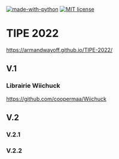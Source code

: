 [![made-with-python](https://img.shields.io/badge/Made%20with-Python-1f425f.svg)](https://www.python.org/)
[![MIT license](https://img.shields.io/badge/License-MIT-blue.svg)](https://github.com/armandwayoff/TIPE-2022/blob/main/LICENSE)

# TIPE 2022

https://armandwayoff.github.io/TIPE-2022/

## V.1

### Librairie Wiichuck

https://github.com/coopermaa/Wiichuck

## V.2

### V.2.1

### V.2.2

